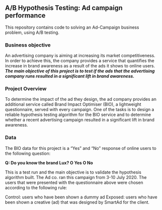 <h2>A/B Hypothesis Testing: Ad campaign performance </h2>

This repository contains code to solving an Ad-Campaign business problem, using A/B testing.

<h3>Business objective</h3>  

An advertising company is aiming at increasing its market competitiveness. In order to achieve this, the company provides a service that quantifies the increase in brand awareness as a result of the ads it shows to online users. ***The main objective of this project is to test if the ads that the advertising company runs resulted in a significant lift in brand awareness.*** 

<h3>Project Overview</h3>
To determine the impact of the ad they design, the ad company provides an additional service called Brand Impact Optimiser (BIO), a lightweight questionnaire, served with every campaign.
One of the tasks is to design a reliable hypothesis testing algorithm for the BIO service and to determine whether a recent advertising campaign resulted in a significant lift in brand awareness.

<h3>Data</h3>
The BIO data for this project is a “Yes” and “No” response of online users to the following question:

**Q: Do you know the brand Lux?
		O  Yes
		O  No**

This is a test run and the main objective is to validate the hypothesis algorithm built. The Ad co. ran this campaign from 3-10 July 2020. The users that were presented with the questionnaire above were chosen according to the following rule:

Control: users who have been shown a dummy ad
Exposed: users who have been shown a creative (ad) that was designed by SmartAd for the client. 
